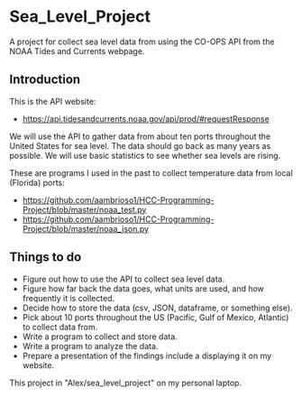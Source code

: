 # Sea_Level_Project
A project for collect sea level data from using the CO-OPS API from the NOAA Tides and Currents webpage.

## Introduction
This is the API website:
- https://api.tidesandcurrents.noaa.gov/api/prod/#requestResponse

We will use the API to gather data from about ten ports throughout the United States for sea level.
The data should go back as many years as possible.   We will use basic statistics to see whether
sea levels are rising.

These are programs I used in the past to collect temperature data from local (Florida) ports:
- https://github.com/aambrioso1/HCC-Programming-Project/blob/master/noaa_test.py
- https://github.com/aambrioso1/HCC-Programming-Project/blob/master/noaa_json.py



## Things to do
- Figure out how to use the API to collect sea level data.
- Figure how far back the data goes, what units are used, and how frequently it is collected.
- Decide how to store the data (csv, JSON, dataframe, or something else).
- Pick about 10 ports throughout the US (Pacific, Gulf of Mexico, Atlantic) to collect data from.
- Write a program to collect and store data.
- Write a program to analyze the data.
- Prepare a presentation of the findings include a displaying it on my website.

This project in "Alex/sea_level_project" on my personal laptop.

